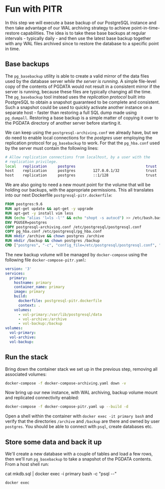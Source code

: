 # Fun with PITR

In this step we will execute a base backup of our PostgreSQL instance and then
take advantage of our WAL archiving strategy to achieve point-in-time-restore
capabilities. The idea is to take these base backups at regular intervals - 
typically daily - and then use the latest base backup together with any 
WAL files archived since to restore the database to a specific point in time.

## Base backups

The `pg_basebackup` utility is able to create a valid mirror of the data files 
used by the database server _while the server is running_. A simple 
file-level copy of the 
contents of PGDATA would not result in a consistent mirror if the server is 
running, because these 
files are typically changing all the time. The `pg_basebackup` tool instead 
uses the _replication protocol_ built into PostgreSQL to obtain a snapshot 
guaranteed 
to be complete and consistent. Such a snapshot could be used to quickly 
activate another instance on a separate host - faster than restoring a full SQL dump 
made using `pg_dumpall`. Restoring a base backup is a simple matter of 
copying it over to the PGDATA directory of another server before starting it.

We can keep using the `postgresql-archiving.conf` we already have, but we do 
need to enable local connections for the _postgres_ user employing the 
replication protocol for `pg_basebackup` to work. For that the `pg_hba.conf` 
used by
 the 
server must 
contain the following lines:
 ```bash
# Allow replication connections from localhost, by a user with the
# replication privilege.
local   replication     postgres                                trust
host    replication     postgres        127.0.0.1/32            trust
host    replication     postgres        ::1/128                 trust
```
 
We are also going to need a new mount point for the volume that will be 
holding our backups, with the appropriate permissions. This all translates 
into our next Dockerfile `postgresql-pitr.dockerfile`:

```dockerfile
FROM postgres:9.6
RUN apt-get update && apt-get -y upgrade
RUN apt-get -y install vim less
RUN (echo "alias 'l=ls -l'" && echo "shopt -s autocd") >> /etc/bash.bashrc
ENV PGUSER=postgres
COPY postgresql-archiving.conf /etc/postgresql/postgresql.conf
COPY pg_hba.conf /etc/postgresql/pg_hba.conf
RUN mkdir /archive && chown postgres /archive
RUN mkdir /backup && chown postgres /backup
CMD ["postgres", "-c", "config_file=/etc/postgresql/postgresql.conf", "-c", "hba_file=/etc/postgresql/pg_hba.conf"]
```

The new backup volume will be managed by `docker-compose` using the 
following file `docker-compose-pitr.yaml`:

```yaml
version: '3'
services:
  primary:
    hostname: primary
    container_name: primary
    image: primary
    build:
      dockerfile: postgresql-pitr.dockerfile
      context: .
    volumes:
      - vol-primary:/var/lib/postgresql/data
      - vol-archive:/archive
      - vol-backup:/backup
volumes:
  vol-primary:
  vol-archive:
  vol-backup:

```
## Run the stack
Bring down the container stack we set up in the previous step, removing all 
associated volumes:

```bash
docker-compose -f docker-compose-archiving.yaml down -v
```   

Now bring up our new instance, with WAL archiving, backup volume mount and 
replicated connectivity enabled:

```bash
docker-compose -f docker-compose-pitr.yaml up --build -d
```   

Open a shell within the container with `docker exec -it primary bash` and 
verify that the directories `/archive` and `/backup` are there and owned by 
user `postgres`. You should be able to connect with `psql`, create databases 
etc.

## Store some data and back it up

We'll create a new database with a couple of tables and load a few rows, then
 we'll run `pg_basebackup` to take a snapshot of the PGDATA contents. From a
  host shell run:

cat mkdb.sql | docker exec -i primary bash -c "psql --"

``docker exec ``
  